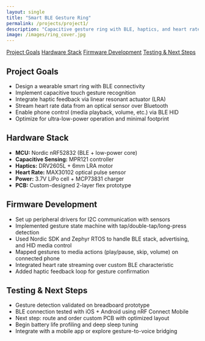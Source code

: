 ```yaml
---
layout: single
title: "Smart BLE Gesture Ring"
permalink: /projects/project1/
description: "Capacitive gesture ring with BLE, haptics, and heart rate monitoring"
image: /images/ring_cover.jpg
---
```


<!--
<div class="image-container">
  <img src="/images/ring_proto.jpg" alt="Ring Prototype" style="width: 70%; border-radius: 10px; margin-top: 10px;">
  <p class="image-label">Figure 1: First Prototype of the BLE Ring</p>
</div>
-->

<div class="toc-container">
  <div class="toc">
    <a href="#overview" class="toc-item">Project Goals</a>
    <a href="#hardware" class="toc-item">Hardware Stack</a>
    <a href="#firmware" class="toc-item">Firmware Development</a>
    <a href="#testing" class="toc-item">Testing & Next Steps</a>
  </div>
</div>

<!-- Project Sections -->
<section id="overview">
  <h2>Project Goals</h2>
  <ul>
    <li>Design a wearable smart ring with BLE connectivity</li>
    <li>Implement capacitive touch gesture recognition</li>
    <li>Integrate haptic feedback via linear resonant actuator (LRA)</li>
    <li>Stream heart rate data from an optical sensor over Bluetooth</li>
    <li>Enable phone control (media playback, volume, etc.) via BLE HID</li>
    <li>Optimize for ultra-low-power operation and minimal footprint</li>
  </ul>
</section>

<section id="hardware">
  <h2>Hardware Stack</h2>
  <ul>
    <li><strong>MCU:</strong> Nordic nRF52832 (BLE + low-power core)</li>
    <li><strong>Capacitive Sensing:</strong> MPR121 controller</li>
    <li><strong>Haptics:</strong> DRV2605L + 6mm LRA motor</li>
    <li><strong>Heart Rate:</strong> MAX30102 optical pulse sensor</li>
    <li><strong>Power:</strong> 3.7V LiPo cell + MCP73831 charger</li>
    <li><strong>PCB:</strong> Custom-designed 2-layer flex prototype</li>
  </ul>
</section>

<section id="firmware">
  <h2>Firmware Development</h2>
  <ul>
    <li>Set up peripheral drivers for I2C communication with sensors</li>
    <li>Implemented gesture state machine with tap/double-tap/long-press detection</li>
    <li>Used Nordic SDK and Zephyr RTOS to handle BLE stack, advertising, and HID media control</li>
    <li>Mapped gestures to media actions (play/pause, skip, volume) on connected phone</li>
    <li>Integrated heart rate streaming over custom BLE characteristic</li>
    <li>Added haptic feedback loop for gesture confirmation</li>
  </ul>
</section>

<section id="testing">
  <h2>Testing & Next Steps</h2>
  <ul>
    <li>Gesture detection validated on breadboard prototype</li>
    <li>BLE connection tested with iOS + Android using nRF Connect Mobile</li>
    <li>Next step: route and order custom PCB with optimized layout</li>
    <li>Begin battery life profiling and deep sleep tuning</li>
    <li>Integrate with a mobile app or explore gesture-to-voice bridging</li>
  </ul>
</section>
